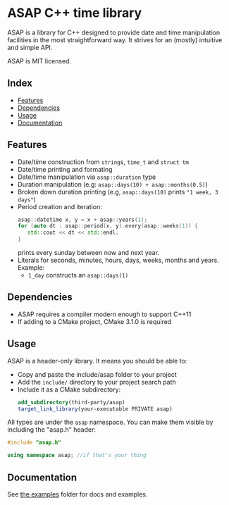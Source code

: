 # ASAP C++ time library

ASAP is a library for C++ designed to provide date and time manipulation facilities in the most straightforward way. It strives for an (mostly) intuitive and simple API.

ASAP is MIT licensed.

## Index
- [Features]()
- [Dependencies]()
- [Usage]()
- [Documentation]()

## Features

- Date/time construction from `string`s, `time_t` and `struct tm`
- Date/time printing and formating
- Date/time manipulation via `asap::duration` type
- Duration manipulation (e.g: `asap::days(10) + asap::months(0.5)`)
- Broken down duration printing (e.g, `asap::days(10)` prints `"1 week, 3 days"`)
- Period creation and iteration:
     ```cpp
     asap::datetime x, y = x + asap::years(1);
     for (auto dt : asap::period(x, y).every(asap::weeks(1)) {
        std::cout << dt << std::endl;
     }
     ```
     prints every sunday between now and next year.
- Literals for seconds, minutes, hours, days, weeks, months and years. Example:
  - `1_day` constructs an `asap::days(1)`
    
## Dependencies

 - ASAP requires a compiler modern enough to support C++11
 - If adding to a CMake project, CMake 3.1.0 is required

## Usage

 ASAP is a header-only library. It means you should be able to:

 - Copy and paste the include/asap folder to your project
 - Add the `include/` directory to your project search path
 - Include it as a CMake subdirectory:
    ```cmake
    add_subdirectory(third-party/asap)
    target_link_library(your-executable PRIVATE asap)
    ```

All types are under the `asap` namespace. You can make them visible by
including the "asap.h" header:

```cpp
#include "asap.h"

using namespace asap; //if that's your thing
```

## Documentation

See [the examples]() folder for docs and examples.
